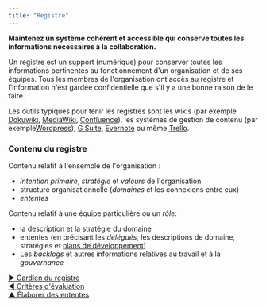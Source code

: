 ```yaml
---
title: "Registre"
---
```



**Maintenez un système cohérent et accessible qui conserve toutes les informations nécessaires à la collaboration.**

Un registre est un support (numérique) pour conserver toutes les informations pertinentes au fonctionnement d'un organisation et de ses équipes. Tous les membres de l'organisation ont accès au registre et l'information n'est gardée confidentielle que s'il y a une bonne raison de le faire.

Les outils typiques pour tenir les registres sont les wikis (par exemple [Dokuwiki](https://www.dokuwiki.org/), [MediaWiki](https://www.mediawiki.org/), [Confluence](https://www.atlassian.com/software/confluence)), les systèmes de gestion de contenu (par exemple[Wordpress](https://wordpress.org/)), [G Suite](https://gsuite.google.com), [Evernote](https://evernote.com/business) ou même [Trello](https://trello.com/).

### Contenu du registre

Contenu relatif à l'ensemble de l'organisation :

- <dfn data-info="Moteur principal: L&apos;intention primaire d&apos;un domaine est l&apos;intention principale à laquelle les personnes qui s&apos;occupent de ce domaine répondent.">intention primaire</dfn>, <dfn data-info="Stratégie: Une approche générale définissant comment créer de la valeur pour s&apos;occuper avec succès d&apos;un domaine.">stratégie</dfn> et <dfn data-info="Valeurs: Principes importants qui guident le comportement. A ne pas confondre avec “valeur“ (singulier) dans le contexte d&apos;une intention.">valeurs</dfn> de l'organisation
- structure organisationnelle (<dfn data-info="Domaine: Une zone d&apos;influence, d’activité et de prise de décisions distincte au sein d&apos;une organisation.">domaines</dfn> et les connexions entre eux)
- <dfn data-info="Entente: Une ligne directrice, un processus ou protocole établi de le but de guider le flux de valeur.">ententes</dfn> 

Contenu relatif à une équipe particulière ou un <dfn data-info="Rôle: Un domaine qui est délégué à un individu.">rôle</dfn>:

- la description et la stratégie du domaine
- ententes (en précisant les <dfn data-info="Délégué: Un individu ou groupe acceptant la redevabilité pour un domaine leur étant délégué.">délégués</dfn>, les descriptions de domaine, stratégies et [plans de développement](development-plan.html))
- Les <dfn data-info="Backlog: Une liste explicite et priorisée d&apos;éléments de travail (livrables) ou d&apos;intention en attente de traitement.">backlogs</dfn> et autres informations relatives au travail et à la <dfn data-info="Gouvernance: L&apos;acte de fixer des objectifs et de prendre et de modifier des décisions qui guident les gens pour les accomplir.">gouvernance</dfn>

[&#9654; Gardien du registre](logbook-keeper.html)<br/>[&#9664; Critères d'évaluation](evaluation-criteria.html)<br/>[&#9650; Élaborer des ententes](defining-agreements.html)

